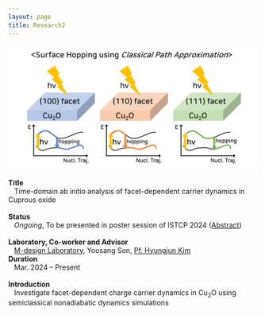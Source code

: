 ```yaml
---
layout: page
title: Research2
---
```

<p align="center" style="max-width:100%; height:auto;">
    <img src="/images/R2_full.png" style="max-width:100%; height:auto;" />
</p>

<p style="clear:left;">
    <strong>Title</strong><br>
    &nbsp;&nbsp;&nbsp;Time-domain ab initio analysis of facet-dependent carrier dynamics in Cuprous oxide<br>
    <br>
    <strong>Status</strong><br>
    &nbsp;&nbsp;&nbsp;<i>Ongoing</i>, To be presented in poster session of ISTCP 2024 (<a href="/files/Minjae_Kwen_Abstract_ISTCP.pdf">Abstract</a>)<br>
    <br>
    <strong>Laboratory, Co-worker and Advisor</strong><br>
    &nbsp;&nbsp;&nbsp;<a href="https://www.m-design-lab.net/">M-design Laboratory</a>, Yoosang Son, <a href="https://chem.kaist.ac.kr/eng/faculty/view/id/20">Pf. Hyungjun Kim</a><br>
    <strong>Duration</strong><br>
    &nbsp;&nbsp;&nbsp;Mar. 2024 – Present<br>
    <br>
    <strong>Introduction</strong><br>
    &nbsp;&nbsp;&nbsp;Investigate facet-dependent charge carrier dynamics in Cu<sub>2</sub>O using semiclassical nonadiabatic dynamics simulations<br>
    <br>
</p>
